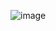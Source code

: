 ![image](https://github.com/Bablubamaniya/Sql-Practice.com-question/assets/94857315/e7e4400a-a363-4ee0-96d0-317a0e6f0602)

